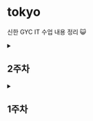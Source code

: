 <h1>tokyo</h1>

신한 GYC IT 수업 내용 정리 😺

<details>

<summary><h2> 2주차 </h2></summary>

<div markdown="1">

[20250915 과제](https://github.com/suhyeon1032/tokyo/tree/main/JAVA/Exam/20250915)</br>
[20250918 과제](https://github.com/suhyeon1032/tokyo/tree/main/JAVA/Exam/20250918)</br>
[20250915 과제](https://github.com/suhyeon1032/tokyo/tree/main/JAVA/Exam/20250915)</br>

</div>
</details>
<details>
<summary><h2> 1주차 </h2></summary>

<div markdown="1">

[20250909 블로그 정리](https://velog.io/@daram9/이것이-자바다-Chapter01)</br>
[20250910 과제](https://github.com/suhyeon1032/tokyo/blob/main/java/Exammmm/src/Exam/day1Ex.java)</br>
[20250911 과제](https://github.com/suhyeon1032/tokyo/tree/main/JAVA/Exam/20250911)</br>
[20250912 블로그 정리](https://velog.io/@daram9/이것이-자바다Chapter-5-참조타입)

</div>
</details>


